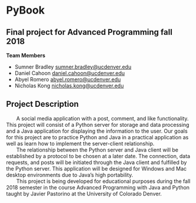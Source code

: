 # PyBook
## Final project for Advanced Programming fall 2018
**Team Members**
  * Sumner Bradley  sumner.bradley@ucdenver.edu
  * Daniel Cahoon	  daniel.cahoon@ucdenver.edu
  * Abyel Romero		abyel.romero@ucdenver.edu
  * Nicholas Kong	  nicholas.kong@ucdenver.edu
## Project Description
&nbsp;&nbsp;&nbsp;&nbsp;&nbsp;&nbsp; A social media application with a post, comment, and like functionality. This project will consist of a Python server for storage and data processing and a Java application for displaying the information to the user. Our goals for this project are to practice Python and Java in a practical application as well as learn how to implement the server-client relationship.\
&nbsp;&nbsp;&nbsp;&nbsp;&nbsp;&nbsp; The relationship between the Python server and Java client will be established by a protocol to be chosen at a later date. The connection, data requests, and posts will be initiated through the Java client and fulfilled by the Python server. This application will be designed for Windows and Mac desktop environments due to Java’s high portability.\
&nbsp;&nbsp;&nbsp;&nbsp;&nbsp;&nbsp; This project is being developed for educational purposes during the fall 2018 semester in the course Advanced Programming with Java and Python taught by Javier Pastorino at the University of Colorado Denver.
